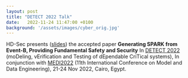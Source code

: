 ```yaml
---
layout: post
title: "DETECT 2022 Talk"
date:   2022-11-24 11:47:00 +0100
background: '/assets/images/cyber_orig.jpg'
---
```

HD-Sec presents (<a href ="/files/DETECT22_SPARK_CG.pdf">slides</a>) the accepted paper <b>Generating SPARK from Event-B, Providing Fundamental Safety and Security</b> In <a href ="https://detect.ensma.fr/2022/"> DETECT 2022</a> (moDeling, vErification and Testing of dEpendable CriTical systems), In conjunction with <a href ="https://www.medi22.org/">MEDI2022</a> (11th International Conference on Model and Data Engineering), 21-24 Nov 2022, Cairo, Egypt.
